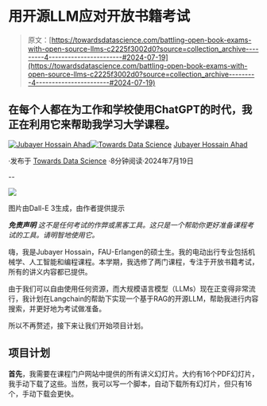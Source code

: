 # 用开源LLM应对开放书籍考试

> 原文：[https://towardsdatascience.com/battling-open-book-exams-with-open-source-llms-c2225f3002d0?source=collection_archive---------4-----------------------#2024-07-19](https://towardsdatascience.com/battling-open-book-exams-with-open-source-llms-c2225f3002d0?source=collection_archive---------4-----------------------#2024-07-19)

## 在每个人都在为工作和学校使用ChatGPT的时代，我正在利用它来帮助我学习大学课程。

[](https://medium.com/@jubayerhossainahad?source=post_page---byline--c2225f3002d0--------------------------------)[![Jubayer Hossain Ahad](../Images/e8decad2cc88586cfca4a5879999d114.png)](https://medium.com/@jubayerhossainahad?source=post_page---byline--c2225f3002d0--------------------------------)[](https://towardsdatascience.com/?source=post_page---byline--c2225f3002d0--------------------------------)[![Towards Data Science](../Images/a6ff2676ffcc0c7aad8aaf1d79379785.png)](https://towardsdatascience.com/?source=post_page---byline--c2225f3002d0--------------------------------) [Jubayer Hossain Ahad](https://medium.com/@jubayerhossainahad?source=post_page---byline--c2225f3002d0--------------------------------)

·发布于 [Towards Data Science](https://towardsdatascience.com/?source=post_page---byline--c2225f3002d0--------------------------------) ·8分钟阅读·2024年7月19日

--

![](../Images/43a04a20c65a74064e011c74d258f0de.png)

图片由Dall-E 3生成，由作者提供提示

***免责声明*** *这不是任何考试的作弊或黑客工具。这只是一个帮助你更好准备课程考试的工具。请明智地使用它。*

嗨，我是Jubayer Hossain，FAU-Erlangen的硕士生。我的电动出行专业包括机械学、人工智能和编程课程。本学期，我选修了两门课程，专注于开放书籍考试，所有的讲义内容都已提供。

由于我们可以自由使用任何资源，而大规模语言模型（LLMs）现在正变得非常流行，我计划在Langchain的帮助下实现一个基于RAG的开源LLM，帮助我进行内容搜索，并更好地为考试做准备。

所以不再赘述，接下来让我们开始项目计划。

## 项目计划

**首先**，我需要在课程门户网站中提供的所有讲义幻灯片。大约有16个PDF幻灯片，我手动下载了这些。当然，我可以写一个脚本，自动下载所有幻灯片，但只有16个，手动下载会更快。
